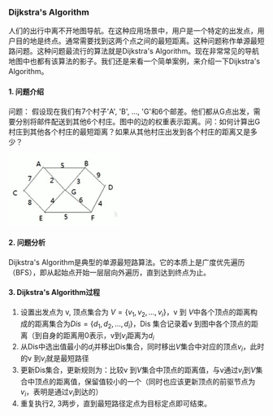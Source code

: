 ### Dijkstra's Algorithm

人们的出行中离不开地图导航。在这种应用场景中，用户是一个特定的出发点，用户目的地是终点。通常需要找到这两个点之间的最短距离。这种问题称作单源最短路问题。这种问题最流行的算法就是Dijkstra's Algorithm。现在非常常见的导航地图中也都有该算法的影子。我们还是来看一个简单案例，来介绍一下Dijkstra's Algorithm。

#### 1. 问题介绍

问题： 假设现在我们有7个村子'A', 'B', ..., 'G'和6个邮差。他们都从G点出发，需要分别将邮件配送到其他6个村庄。图中的边的权重表示距离。问：如何计算出G村庄到其他各个村庄的最短距离？如果从其他村庄出发到各个村庄的距离又是多少？

<img src="../Dijkstra/q1.jpg" alt="q1" style="zoom:67%;" />

#### 2. 问题分析

Dijkstra's Algorithm是典型的单源最短路算法。它的本质上是广度优先遍历（BFS），即从起始点开始一层层向外遍历，直到达到终点为止。

#### 3. Dijkstra's Algorithm过程

1. 设置出发点为 v, 顶点集合为 $V = \{v_1, v_2, ..., v_i \}$，v 到 $V$中各个顶点的距离构成的距离集合为$Dis=\{d_1, d_2, ..., d_i\}$，Dis 集合记录着v 到图中各个顶点的距离（到自身的距离用0表示，v到$v_i$距离为$d_i$
2. 从Dis中选出值最小的$d_i$并移出Dis集合，同时移出$V$集合中对应的顶点$v_i$，此时的v 到$v_i$就是最短路径
3. 更新Dis集合，更新规则为：比较v 到$V$集合中顶点的距离值，与v通过$v_i$到$V$集合中顶点的距离值，保留值较小的一个（同时也应该更新顶点的前驱节点为$v_i$，表明是通过$v_i$到达的）
4. 重复执行2, 3两步，直到最短路径定点为目标定点即可结束。















